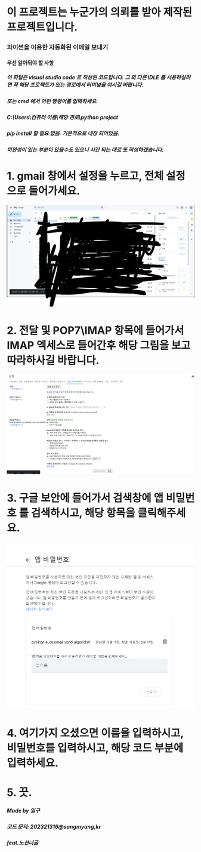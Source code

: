 # 이 프로젝트는 누군가의 의뢰를 받아 제작된 프로젝트입니다.


### 파이썬을 이용한 자동화된 이메일 보내기


#### 우선 알아둬야 할 사항

##### 이 파일은 visual studio code 로 작성된 코드입니다. 그 외 다른 IDLE 를 사용하실려면 꼭 해당 프로젝트가 있는 경로에서 터미널을 여시길 바랍니다.

##### 또는 cmd 에서 이런 명령어를 입력하세요.

##### C:\Users\컴퓨터 이름\해당 경로\python project


##### pip install 할 필요 없음. 기본적으로 내장 되어있음.



##### 미완성이 있는 부분이 있을수도 있으니 시간 되는 대로 또 작성하겠습니다.




# 1. gmail 창에서 설정을 누르고, 전체 설정으로 들어가세요.
![alt text](image.png)


# 2. 전달 및 POP7\IMAP 항목에 들어가서 IMAP 엑세스로 들어간후 해당 그림을 보고 따라하사길 바랍니다.
![alt text](image-1.png)


# 3. 구글 보안에 들어가서 검색창에 앱 비밀번호 를 검색하시고, 해당 항목을 클릭해주세요.

![alt text](image-2.png)

# 4. 여기가지 오셨으면 이름을 입력하시고, 비밀번호를 입력하시고, 해당 코드 부분에 입력하세요.

# 5. 끗.

















##### Made by 일구
##### 코드 문의: 202321316@sangmyung,kr


##### feat.노션너굴


